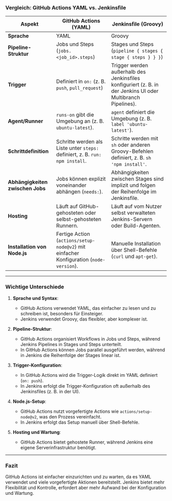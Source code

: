 ### Vergleich: GitHub Actions YAML vs. Jenkinsfile

| **Aspekt**                  | **GitHub Actions (YAML)**                                                                                     | **Jenkinsfile (Groovy)**                                                                                   |
|-----------------------------|---------------------------------------------------------------------------------------------------------------|-----------------------------------------------------------------------------------------------------------|
| **Sprache**                 | YAML                                                                                                          | Groovy                                                                                                    |
| **Pipeline-Struktur**       | Jobs und Steps (`jobs.<job_id>.steps`)                                                                        | Stages und Steps (`pipeline { stages { stage { steps } } }`)                                              |
| **Trigger**                 | Definiert in `on:` (z. B. `push`, `pull_request`)                                                             | Trigger werden außerhalb des Jenkinsfiles konfiguriert (z. B. in der Jenkins UI oder Multibranch Pipelines). |
| **Agent/Runner**            | `runs-on` gibt die Umgebung an (z. B. `ubuntu-latest`).                                                      | `agent` definiert die Umgebung (z. B. `label 'ubuntu-latest'`).                                           |
| **Schrittdefinition**       | Schritte werden als Liste unter `steps:` definiert, z. B. `run: npm install`.                                | Schritte werden mit `sh` oder anderen Groovy-Befehlen definiert, z. B. `sh 'npm install'`.               |
| **Abhängigkeiten zwischen Jobs** | Jobs können explizit voneinander abhängen (`needs:`).                                                     | Abhängigkeiten zwischen Stages sind implizit und folgen der Reihenfolge im Jenkinsfile.                  |
| **Hosting**                 | Läuft auf GitHub-gehosteten oder selbst-gehosteten Runnern.                                                  | Läuft auf vom Nutzer selbst verwalteten Jenkins-Servern oder Build-Agenten.                              |
| **Installation von Node.js**| Fertige Action (`actions/setup-node@v2`) mit einfacher Konfiguration (`node-version`).                        | Manuelle Installation über Shell-Befehle (`curl` und `apt-get`).                                         |

---

### Wichtige Unterschiede

1. **Sprache und Syntax**:
   - GitHub Actions verwendet YAML, das einfacher zu lesen und zu schreiben ist, besonders für Einsteiger.
   - Jenkins verwendet Groovy, das flexibler, aber komplexer ist.

2. **Pipeline-Struktur**:
   - GitHub Actions organisiert Workflows in Jobs und Steps, während Jenkins Pipelines in Stages und Steps unterteilt.
   - In GitHub Actions können Jobs parallel ausgeführt werden, während in Jenkins die Reihenfolge der Stages linear ist.

3. **Trigger-Konfiguration**:
   - In GitHub Actions wird die Trigger-Logik direkt im YAML definiert (`on: push`).
   - In Jenkins erfolgt die Trigger-Konfiguration oft außerhalb des Jenkinsfiles (z. B. in der UI).

4. **Node.js-Setup**:
   - GitHub Actions nutzt vorgefertigte Actions wie `actions/setup-node@v2`, was den Prozess vereinfacht.
   - In Jenkins erfolgt das Setup manuell über Shell-Befehle.

5. **Hosting und Wartung**:
   - GitHub Actions bietet gehostete Runner, während Jenkins eine eigene Serverinfrastruktur benötigt.

---

### Fazit

GitHub Actions ist einfacher einzurichten und zu warten, da es YAML verwendet und viele vorgefertigte Aktionen bereitstellt. Jenkins bietet mehr Flexibilität und Kontrolle, erfordert aber mehr Aufwand bei der Konfiguration und Wartung.
